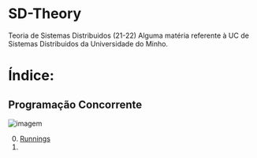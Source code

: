 # SD-Theory
Teoria de Sistemas Distribuidos (21-22)  Alguma matéria referente à UC de Sistemas Distribuidos da Universidade do Minho.

# Índice:

## Programação Concorrente
![imagem](https://user-images.githubusercontent.com/62023102/149838494-cddc1b33-3c55-4bc8-b789-a66b9a6c9cb1.png)

0. [Runnings](./run.md)
1. 
